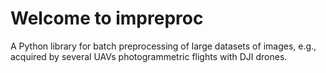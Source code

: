 # Welcome to impreproc

A Python library for batch preprocessing of large datasets of images, e.g., acquired by several UAVs photogrammetric flights with DJI drones.
